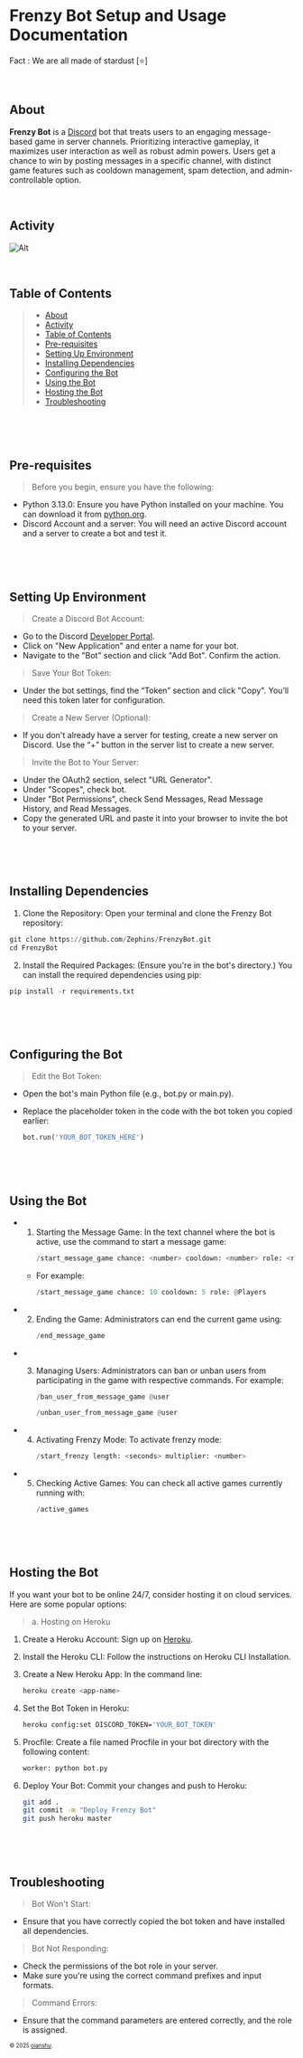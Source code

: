 # Frenzy Bot Setup and Usage Documentation

Fact : We are all made of stardust [⭐️]


‎ 
## About

**Frenzy Bot** is a [Discord](https://discord.com) bot that treats users to an engaging message-based game in server channels. Prioritizing interactive gameplay, it maximizes user interaction as well as robust admin powers. Users get a chance to win by posting messages in a specific channel, with distinct game features such as cooldown management, spam detection, and admin-controllable option.

‎ 
‎ 



## Activity

![Alt](https://repobeats.axiom.co/api/embed/33743cac8e78050c0ee44db1cd79ed13be1cdc09.svg "Repobeats analytics image")

‎ 
‎ 
‎ 

## __Table of Contents__


 >  - [About](#about)
 >  - [Activity](#activity)
 > - [Table of Contents](#table-of-contents)
 > - [Pre-requisites](#pre-requisites)
 > - [Setting Up Environment](#setting-up-environment)
 > - [Installing Dependencies](#installing-dependencies)
 > - [Configuring the Bot](#configuring-the-bot)
 > - [Using the Bot](#using-the-bot)
 > - [Hosting the Bot](#hosting-the-bot)
 > - [Troubleshooting](#troubleshooting)

‎ 
‎ 
‎ 
‎ 

‎ 
‎ 

## Pre-requisites

> Before you begin, ensure you have the following:

- Python 3.13.0: Ensure you have Python installed on your machine. You can download it from [python.org](https://www.python.org/downloads/).
- Discord Account and a server: You will need an active Discord account and a server to create a bot and test it.

‎ 
‎ 
‎ 
‎ 

‎ 
‎ 

## Setting Up Environment

> Create a Discord Bot Account:
- Go to the Discord [Developer Portal](https://discord.com/developers/applications).
- Click on "New Application" and enter a name for your bot.
- Navigate to the "Bot" section and click "Add Bot". Confirm the action.


> Save Your Bot Token:
- Under the bot settings, find the “Token” section and click "Copy". You’ll need this token later for configuration.

> Create a New Server (Optional):
- If you don't already have a server for testing, create a new server on Discord. Use the “+” button in the server list to create a new server.

> Invite the Bot to Your Server:

- Under the OAuth2 section, select "URL Generator".
- Under "Scopes", check bot.
- Under "Bot Permissions", check Send Messages, Read Message History, and Read Messages.
- Copy the generated URL and paste it into your browser to invite the bot to your server.

‎ 
‎ 
‎ 
‎ 

‎ 
‎ 

## Installing Dependencies

1. Clone the Repository: Open your terminal and clone the Frenzy Bot repository:
 
 ```python
git clone https://github.com/Zephins/FrenzyBot.git
cd FrenzyBot
```

2. Install the Required Packages: (Ensure you're in the bot's directory.) You can install the required dependencies using pip:

  ```python
pip install -r requirements.txt
```

‎ 
‎ 
‎ 
‎ 

‎ 
‎ 

## Configuring the Bot

> Edit the Bot Token:

- Open the bot's main Python file (e.g., bot.py or main.py).
- Replace the placeholder token in the code with the bot token you copied earlier:

  ```python
  bot.run('YOUR_BOT_TOKEN_HERE')
  ```

‎ 
‎ 
‎ 
‎ 

‎ 
‎ 

##  Using the Bot

- 1. Starting the Message Game: In the text channel where the bot is active, use the command to start a message game:
     ```python
     /start_message_game chance: <number> cooldown: <number> role: <role mention>
     ```
    
  - For example:
    ```python
    /start_message_game chance: 10 cooldown: 5 role: @Players
    ```
    
- 2. Ending the Game: Administrators can end the current game using:
     ```python
     /end_message_game
     ```

- 3. Managing Users: Administrators can ban or unban users from participating in the game with respective commands. For example:
     ```python
     /ban_user_from_message_game @user
     ```
     
     ```python
     /unban_user_from_message_game @user
     ```

- 4. Activating Frenzy Mode: To activate frenzy mode:
     ```python
     /start_frenzy length: <seconds> multiplier: <number>
     ```

- 5. Checking Active Games: You can check all active games currently running with:
     ```python
     /active_games
     ```        

‎ 
‎ 
‎ 
‎ 

‎ 
‎ 

## Hosting the Bot

If you want your bot to be online 24/7, consider hosting it on cloud services. Here are some popular options:

> a. Hosting on Heroku

1. Create a Heroku Account: Sign up on [Heroku](https://www.heroku.com).

2. Install the Heroku CLI: Follow the instructions on Heroku CLI Installation.

3. Create a New Heroku App: In the command line:
   ```bash
   heroku create <app-name>
   ```
4. Set the Bot Token in Heroku:
   ```bash
   heroku config:set DISCORD_TOKEN='YOUR_BOT_TOKEN'
   ```
5. Procfile: Create a file named Procfile in your bot directory with the following content:
   ```bash
   worker: python bot.py
   ```
6. Deploy Your Bot: Commit your changes and push to Heroku:

   ```bash
   git add .
   git commit -m "Deploy Frenzy Bot"
   git push heroku master
   ```

‎ 
‎ 
‎ 
‎ 

‎ 
‎ 

## Troubleshooting

> Bot Won't Start:

- Ensure that you have correctly copied the bot token and have installed all dependencies.
  
> Bot Not Responding:

- Check the permissions of the bot role in your server.
- Make sure you're using the correct command prefixes and input formats.

> Command Errors:

- Ensure that the command parameters are entered correctly, and the role is assigned.


   

<sub><sup>&copy; 2025 [oianshu](https://github.com/oianshu)</a>.</sup></sub>
